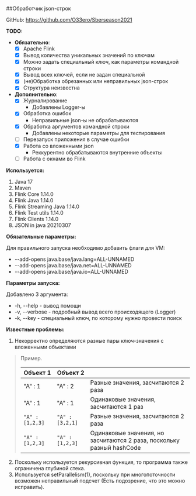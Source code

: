 ##Обработчик json-строк

GitHub: https://github.com/O33ero/Sberseason2021

**TODO:**
- **Обязательно**:
  - [x] Apache Flink
  - [x] Вывод количества уникальных значений по ключам
  - [x] Можно задать специальный ключ, как параметры командной строки
  - [x] Вывод всех ключей, если не задан специальной
  - [x] (не)Обработка обрезанных или неправильных json-строк
  - [x] Структура неизвестна  

- **Дополнительно**:
  - [x] Журналирование   
    - Добавлены Logger-ы
  - [x] Обработка ошибок 
    - Неправильные json-ы не обрабатываются
  - [x] Обработка аргументов командной строки 
    - Добавлены некоторые параметры для тестирования
  - [ ] Перезапуск приложения в случае ошибки
  - [x] Работа со вложенными json 
    - Реккурентно обрабатываются внутренние объекты
  - [ ] Работа с окнами во Flink

**Используется:**
1. Java 17
2. Maven
3. Flink Core 1.14.0
4. Flink Java 1.14.0
5. Flink Streaming Java 1.14.0
6. Flink Test utils 1.14.0
7. Flink Clients 1.14.0
8. JSON in java 20210307

**Обязательные параметры:**

Для правильного запуска необходимо добавить флаги для VM:
- --add-opens java.base/java.lang=ALL-UNNAMED
- --add-opens java.base/java.net=ALL-UNNAMED
- --add-opens java.base/java.io=ALL-UNNAMED
  

**Параметры запуска:**

Добавлено 3 аргумента:
- -h, --help - вывод помощи
- -v, --verbose - подробный вывод всего происходящего (Logger)
- -k, --key <STRING> - специальный ключ, по которому нужно провести поиск

**Известные проблемы:**
1. Некорректно определяются разные пары ключ-значения с вложенными объектами
> Пример.
> 
>  | Объект 1 | Объект 2 |       |
>  |------------|------------|---------|
>  | "A" : 1  | "A" : 2  | Разные значения, засчитаются 2 раза |
>  | "A" : 1  | "A" : 1  | Одинаковые значения, засчитаются 1 раз |
>  | `"A" : [1,2,3]`| `"A" : [3,2,1]`| Разные значения, засчитаются 2 раза|
>  | `"A" : [1,2,3]`| `"A" : [1,2,3]`| Одинаковые значения, но засчитаются 2 раза, поскольку разный hashCode|
2. Поскольку используется рекурсивная функция, то программа также ограничена глубиной стека.
3. Используется setParallelism(1), поскольку при многопоточности возможен неправильный подсчет (Есть подозрение, что это можно исправить).